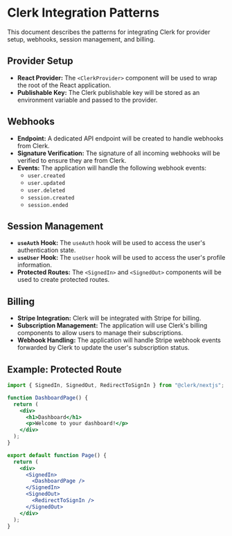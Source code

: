 # Clerk Integration Patterns

This document describes the patterns for integrating Clerk for provider setup, webhooks, session management, and billing.

## Provider Setup
- **React Provider:** The `<ClerkProvider>` component will be used to wrap the root of the React application.
- **Publishable Key:** The Clerk publishable key will be stored as an environment variable and passed to the provider.

## Webhooks
- **Endpoint:** A dedicated API endpoint will be created to handle webhooks from Clerk.
- **Signature Verification:** The signature of all incoming webhooks will be verified to ensure they are from Clerk.
- **Events:** The application will handle the following webhook events:
    - `user.created`
    - `user.updated`
    - `user.deleted`
    - `session.created`
    - `session.ended`

## Session Management
- **`useAuth` Hook:** The `useAuth` hook will be used to access the user's authentication state.
- **`useUser` Hook:** The `useUser` hook will be used to access the user's profile information.
- **Protected Routes:** The `<SignedIn>` and `<SignedOut>` components will be used to create protected routes.

## Billing
- **Stripe Integration:** Clerk will be integrated with Stripe for billing.
- **Subscription Management:** The application will use Clerk's billing components to allow users to manage their subscriptions.
- **Webhook Handling:** The application will handle Stripe webhook events forwarded by Clerk to update the user's subscription status.

## Example: Protected Route
```jsx
import { SignedIn, SignedOut, RedirectToSignIn } from "@clerk/nextjs";

function DashboardPage() {
  return (
    <div>
      <h1>Dashboard</h1>
      <p>Welcome to your dashboard!</p>
    </div>
  );
}

export default function Page() {
  return (
    <div>
      <SignedIn>
        <DashboardPage />
      </SignedIn>
      <SignedOut>
        <RedirectToSignIn />
      </SignedOut>
    </div>
  );
}
```
